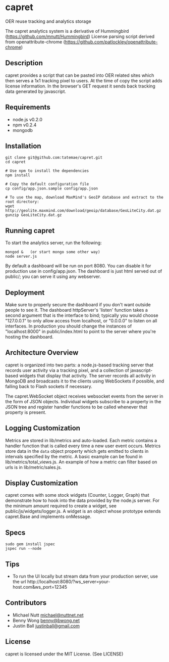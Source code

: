 capret
===========

OER reuse tracking and analytics storage

The capret analytics system is a derivative of Hummingbird (https://github.com/mnutt/Hummingbird)
License parsing script derived from openattribute-chrome (https://github.com/patlockley/openattribute-chrome)

Description
---------------

capret provides a script that can be pasted into OER related sites which then serves a 1x1 tracking pixel to users. At the time of copy the script adds license information.
In the browser's GET request it sends back tracking data generated by javascript.


Requirements
-------------------

 * node.js v0.2.0
 * npm v0.2.4
 * mongodb


Installation
--------------

    git clone git@github.com:tatemae/capret.git
    cd capret

    # Use npm to install the dependencies
    npm install

    # Copy the default configuration file
    cp config/app.json.sample config/app.json

    # To use the map, download MaxMind's GeoIP database and extract to the root directory:
    wget http://geolite.maxmind.com/download/geoip/database/GeoLiteCity.dat.gz
    gunzip GeoLiteCity.dat.gz


Running capret
------------------------------

To start the analytics server, run the following:

    mongod &   (or start mongo some other way)
    node server.js

By default a dashboard will be run on port 8080.  You can disable it for production use in
config/app.json.  The dashboard is just html served out of public/; you can serve it using
any webserver.


Deployment
----------

Make sure to properly secure the dashboard if you don't want outside people to see it. The dashboard
httpServer's 'listen' function takes a second argument that is the interface to bind; typically you
would choose "127.0.0.1" to only allow access from localhost, or "0.0.0.0" to listen on all
interfaces.  In production you should change the instances of "localhost:8000" in public/index.html
to point to the server where you're hosting the dashboard.


Architecture Overview
---------------------

capret is organized into two parts: a node.js-based tracking server that records user
activity via a tracking pixel, and a collection of javascript-based widgets that display that
activity.  The server records all activity in MongoDB and broadcasts it to the clients using
WebSockets if possible, and falling back to Flash sockets if necessary.

The capret.WebSocket object receives websocket events from the server in the form of JSON
objects.  Individual widgets subscribe to a property in the JSON tree and register handler
functions to be called whenever that property is present.


Logging Customization
---------------------

Metrics are stored in lib/metrics and auto-loaded. Each metric contains a handler function that is
called every time a new user event occurs.  Metrics store data in the `data` object property which
gets emitted to clients in intervals specified by the metric. A basic example can be found in
lib/metrics/total_views.js. An example of how a metric can filter based on urls is in
lib/metric/sales.js.


Display Customization
---------------------

capret comes with some stock widgets (Counter, Logger, Graph) that demonstrate how to hook into
the data provided by the node.js server.  For the minimum amount required to create a widget, see
public/js/widgets/logger.js.  A widget is an object whose prototype extends capret.Base and
implements onMessage.


Specs
--------

    sudo gem install jspec
    jspec run --node


Tips
-----

 * To run the UI locally but stream data from your production server, use the url http://localhost:8080/?ws_server=your-host.com&ws_port=12345


Contributors
------------

 * Michael Nutt <michael@nuttnet.net>
 * Benny Wong <benny@bwong.net>
 * Justin Ball <justinball@gmail.com>


License
-------

capret is licensed under the MIT License. (See LICENSE)
